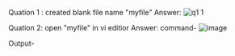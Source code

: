 Quation 1 : created blank file name "myfile"
Answer:
![q1 1](https://user-images.githubusercontent.com/75424847/101013438-4a1b6380-358a-11eb-864c-8a39ba89b9ce.PNG)

Quation 2: open "myfile" in vi editior
Answer:
command-
![image](https://user-images.githubusercontent.com/75424847/101013748-c31abb00-358a-11eb-8626-6a6695eba203.png)

Output-



